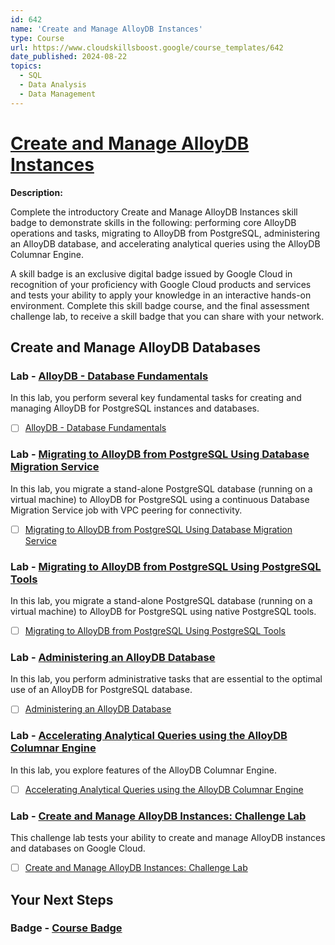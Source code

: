 ```yaml
---
id: 642
name: 'Create and Manage AlloyDB Instances'
type: Course
url: https://www.cloudskillsboost.google/course_templates/642
date_published: 2024-08-22
topics:
  - SQL
  - Data Analysis
  - Data Management
---
```


# [Create and Manage AlloyDB Instances](https://www.cloudskillsboost.google/course_templates/642)

**Description:**

Complete the introductory Create and Manage AlloyDB Instances skill badge to demonstrate skills in the following: performing core AlloyDB operations and tasks, migrating to AlloyDB from PostgreSQL, administering an AlloyDB database, and accelerating analytical queries using the AlloyDB Columnar Engine.

A skill badge is an exclusive digital badge issued by Google Cloud in recognition of your proficiency with Google Cloud products and services and tests your ability to apply your knowledge in an interactive hands-on environment. Complete this skill badge course, and the final assessment challenge lab, to receive a skill badge that you can share with your network.

## Create and Manage AlloyDB Databases

### Lab - [AlloyDB - Database Fundamentals](https://www.cloudskillsboost.google/course_templates/642/labs/501230)

In this lab, you perform several key fundamental tasks for creating and managing AlloyDB for PostgreSQL instances and databases.

* [ ] [AlloyDB - Database Fundamentals](../labs/AlloyDB-Database-Fundamentals.md)

### Lab - [Migrating to AlloyDB from PostgreSQL Using Database Migration Service](https://www.cloudskillsboost.google/course_templates/642/labs/501231)

In this lab, you migrate a stand-alone PostgreSQL database (running on a virtual machine) to AlloyDB for PostgreSQL using a continuous Database Migration Service job with VPC peering for connectivity.

* [ ] [Migrating to AlloyDB from PostgreSQL Using Database Migration Service](../labs/Migrating-to-AlloyDB-from-PostgreSQL-Using-Database-Migration-Service.md)

### Lab - [Migrating to AlloyDB from PostgreSQL Using PostgreSQL Tools](https://www.cloudskillsboost.google/course_templates/642/labs/501232)

In this lab, you migrate a stand-alone PostgreSQL database (running on a virtual machine) to AlloyDB for PostgreSQL using native PostgreSQL tools.

* [ ] [Migrating to AlloyDB from PostgreSQL Using PostgreSQL Tools](../labs/Migrating-to-AlloyDB-from-PostgreSQL-Using-PostgreSQL-Tools.md)

### Lab - [Administering an AlloyDB Database](https://www.cloudskillsboost.google/course_templates/642/labs/501233)

In this lab, you perform administrative tasks that are essential to the optimal use of an AlloyDB for PostgreSQL database.

* [ ] [Administering an AlloyDB Database](../labs/Administering-an-AlloyDB-Database.md)

### Lab - [Accelerating Analytical Queries using the AlloyDB Columnar Engine](https://www.cloudskillsboost.google/course_templates/642/labs/501234)

In this lab, you explore features of the AlloyDB Columnar Engine.

* [ ] [Accelerating Analytical Queries using the AlloyDB Columnar Engine](../labs/Accelerating-Analytical-Queries-using-the-AlloyDB-Columnar-Engine.md)

### Lab - [Create and Manage AlloyDB Instances: Challenge Lab](https://www.cloudskillsboost.google/course_templates/642/labs/501235)

This challenge lab tests your ability to create and manage AlloyDB instances and databases on Google Cloud.

* [ ] [Create and Manage AlloyDB Instances: Challenge Lab](../labs/Create-and-Manage-AlloyDB-Instances-Challenge-Lab.md)

## Your Next Steps

### Badge - [Course Badge](https://www.cloudskillsboost.google)
